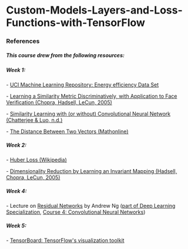 # Custom-Models-Layers-and-Loss-Functions-with-TensorFlow

### References
##### This course drew from the following resources:
##### W​eek 1:

-​ [UCI Machine Learning Repository: Energy efficiency Data Set](https://archive.ics.uci.edu/ml/datasets/Energy+efficiency)

-​  [Learning a Similarity Metric Discriminatively, with Application to Face Verification (Chopra, Hadsell, LeCun, 2005)](http://yann.lecun.com/exdb/publis/pdf/chopra-05.pdf)

-​  [Similarity Learning with (or without) Convolutional Neural Network (Chatterjee & Luo, n.d.)](http://slazebni.cs.illinois.edu/spring17/lec09_similarity.pdf)

-​  [The Distance Between Two Vectors (Mathonline)](http://mathonline.wikidot.com/the-distance-between-two-vectors)

##### W​eek 2:

-​ [Huber Loss (Wikipedia)](https://en.wikipedia.org/wiki/Huber_loss)

-​ [Dimensionality Reduction by Learning an Invariant Mapping (Hadsell, Chopra, LeCun, 2005)](http://yann.lecun.com/exdb/publis/pdf/hadsell-chopra-lecun-06.pdf)

##### W​eek 4:

-​ Lecture on [Residual Networks](https://www.coursera.org/lecture/convolutional-neural-networks/resnets-HAhz9) by Andrew Ng ([part of Deep Learning Specialization](https://www.coursera.org/specializations/deep-learning), [Course 4: Convolutional Neural Networks](https://www.coursera.org/learn/convolutional-neural-networks))

##### W​eek 5:

-​ [TensorBoard: TensorFlow's visualization toolkit](https://www.tensorflow.org/tensorboard)

